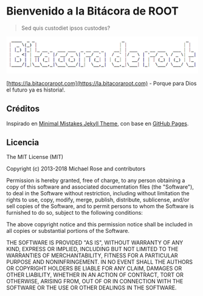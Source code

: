 # Bienvenido a la Bitácora de ROOT
> Sed quis custodiet ipsos custodes?

![Bitacoraroot Logo](terorero/bitacora-text.png)

[https://la.bitacoraroot.com](https://la.bitacoraroot.com) - Porque para Dios el futuro ya es historia!.

## Créditos

Inspirado en 
[Minimal Mistakes Jekyll Theme](https://mmistakes.github.io/minimal-mistakes/), con base en [GitHub Pages](https://pages.github.com/).

## Licencia

The MIT License (MIT)

Copyright (c) 2013-2018 Michael Rose and contributors

Permission is hereby granted, free of charge, to any person obtaining a copy
of this software and associated documentation files (the "Software"), to deal
in the Software without restriction, including without limitation the rights
to use, copy, modify, merge, publish, distribute, sublicense, and/or sell
copies of the Software, and to permit persons to whom the Software is
furnished to do so, subject to the following conditions:

The above copyright notice and this permission notice shall be included in all
copies or substantial portions of the Software.

THE SOFTWARE IS PROVIDED "AS IS", WITHOUT WARRANTY OF ANY KIND, EXPRESS OR
IMPLIED, INCLUDING BUT NOT LIMITED TO THE WARRANTIES OF MERCHANTABILITY,
FITNESS FOR A PARTICULAR PURPOSE AND NONINFRINGEMENT. IN NO EVENT SHALL THE
AUTHORS OR COPYRIGHT HOLDERS BE LIABLE FOR ANY CLAIM, DAMAGES OR OTHER
LIABILITY, WHETHER IN AN ACTION OF CONTRACT, TORT OR OTHERWISE, ARISING FROM,
OUT OF OR IN CONNECTION WITH THE SOFTWARE OR THE USE OR OTHER DEALINGS IN THE
SOFTWARE.